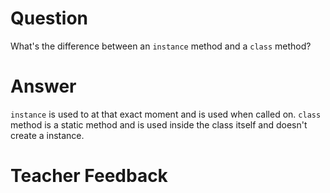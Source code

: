 # Question
What's the difference between an `instance` method and a `class` method?

# Answer
`instance` is used to at that exact moment and is used when called on.
`class` method is a static method and is used inside the class itself and doesn't create a instance.

# Teacher Feedback